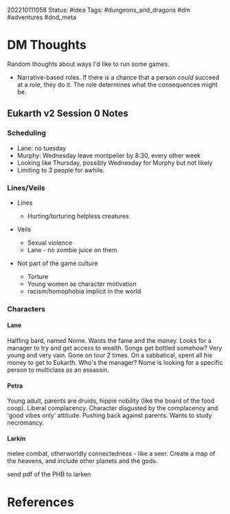 202210111058
Status: #idea
Tags: #dungeons_and_dragons #dm #adventures #dnd_meta

# DM Thoughts
Random thoughts about ways I'd like to run some games.
- Narrative-based roles. If there is a chance that a person *could* succeed at a role, they do it. The role determines what the consequences might be.

## Eukarth v2 Session 0 Notes
### Scheduling
- Lane: no tuesday
- Murphy: Wednesday leave montpelier by 8:30, every other week
- Looking like Thursday, possibly Wednesday for Murphy but not likely
- Limiting to 3 people for awhile.

### Lines/Veils
- Lines
  - Hurting/torturing helpless creatures

- Veils
  - Sexual violence
  - Lane - no zombie juice on them
 
- Not part of the game culture
  - Torture
  - Young women as character motivation
  - racism/homophobia implicit in the world

### Characters
#### Lane
Halfling bard, named Nome. Wants the fame and the money. Looks for a manager to try and get access to wealth. Songs get bottled somehow? Very young and very vain. Gone on tour 2 times. On a sabbatical, spent all his money to get to Eukarth. Who's the manager? Nome is looking for a specific person to multiclass as an assassin. 

#### Petra
Young adult, parents are druids, hippie nobility (like the board of the food coop). Liberal complacency. Character disgusted by the complacency and 'good vibes only' attitude. Pushing back against parents. Wants to study necromancy. 

#### Larkin
melee combat, otherworldly connectedness - like a seer. Create a map of the heavens, and include other planets and the gods.


send pdf of the PHB to larken

# References

